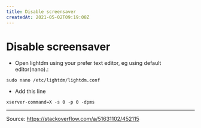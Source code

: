 ```yaml
---
title: Disable screensaver
createdAt: 2021-05-02T09:19:08Z
---
```


# Disable screensaver

- Open lightdm using your prefer text editor, eg using default editor(nano).:

```shell
sudo nano /etc/lightdm/lightdm.conf
```

- Add this line

```shell
xserver-command=X -s 0 -p 0 -dpms
```

---
Source: https://stackoverflow.com/a/51631102/452115